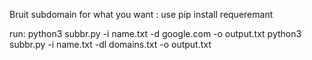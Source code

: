 Bruit subdomain for what you want :
use 
pip install requeremant 

run: 
python3 subbr.py -i name.txt -d google.com -o output.txt 
python3 subbr.py -i name.txt -dl domains.txt -o output.txt 
